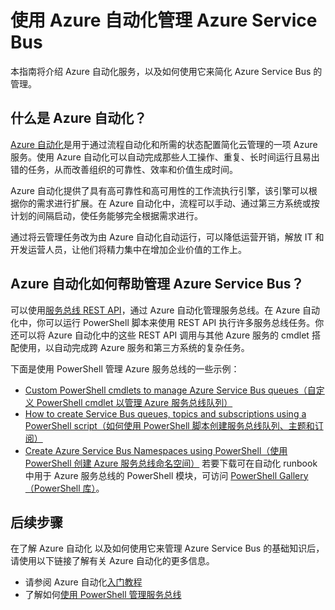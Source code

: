 <properties
	pageTitle="使用 Azure 自动化管理 Azure 服务总线 | Azure"
	description="了解如何使用 Azure 自动化服务来管理 Azure 服务总线。"
	services="service-bus, automation"
	documentationCenter=""
	authors="mgoedtel"
	manager="jwhit"
	editor=""/>

<tags
	ms.service="service-bus"
	ms.date="07/29/2016"
	wacn.date="09/19/2016"/>



# 使用 Azure 自动化管理 Azure Service Bus

本指南将介绍 Azure 自动化服务，以及如何使用它来简化 Azure Service Bus 的管理。

## 什么是 Azure 自动化？

[Azure 自动化](/documentation/articles/automation-intro/)是用于通过流程自动化和所需的状态配置简化云管理的一项 Azure 服务。使用 Azure 自动化可以自动完成那些人工操作、重复、长时间运行且易出错的任务，从而改善组织的可靠性、效率和价值生成时间。

Azure 自动化提供了具有高可靠性和高可用性的工作流执行引擎，该引擎可以根据你的需求进行扩展。在 Azure 自动化中，流程可以手动、通过第三方系统或按计划的间隔启动，使任务能够完全根据需求进行。

通过将云管理任务改为由 Azure 自动化自动运行，可以降低运营开销，解放 IT 和开发运营人员，让他们将精力集中在增加企业价值的工作上。


## Azure 自动化如何帮助管理 Azure Service Bus？

可以使用[服务总线 REST API](https://msdn.microsoft.com/zh-cn/library/azure/mt639375.aspx)，通过 Azure 自动化管理服务总线。在 Azure 自动化中，你可以运行 PowerShell 脚本来使用 REST API 执行许多服务总线任务。你还可以将 Azure 自动化中的这些 REST API 调用与其他 Azure 服务的 cmdlet 搭配使用，以自动完成跨 Azure 服务和第三方系统的复杂任务。

下面是使用 PowerShell 管理 Azure 服务总线的一些示例：
* [Custom PowerShell cmdlets to manage Azure Service Bus queues（自定义 PowerShell cmdlet 以管理 Azure 服务总线队列）](https://blogs.technet.microsoft.com/uktechnet/2014/12/04/sample-of-custom-powershell-cmdlets-to-manage-azure-servicebus-queues/)
* [How to create Service Bus queues, topics and subscriptions using a PowerShell script（如何使用 PowerShell 脚本创建服务总线队列、主题和订阅）](http://blogs.msdn.com/b/paolos/archive/2014/12/02/how-to-create-a-service-bus-queues-topics-and-subscriptions-using-a-powershell-script.aspx)
* [Create Azure Service Bus Namespaces using PowerShell（使用 PowerShell 创建 Azure 服务总线命名空间）](http://buildazure.com/2015/09/24/create-azure-service-bus-namespaces-using-powershell-and-x-plat-cli/)
若要下载可在自动化 runbook 中用于 Azure 服务总线的 PowerShell 模块，可访问 [PowerShell Gallery（PowerShell 库）](https://www.powershellgallery.com/packages/AzureServiceBusCreation/1.0)。

## 后续步骤

在了解 Azure 自动化 以及如何使用它来管理 Azure Service Bus 的基础知识后，请使用以下链接了解有关 Azure 自动化的更多信息。

* 请参阅 Azure 自动化[入门教程](/documentation/articles/automation-intro/)
* 了解如何[使用 PowerShell 管理服务总线](/documentation/articles/service-bus-powershell-how-to-provision/)
 

<!---HONumber=Mooncake_0104_2016-->